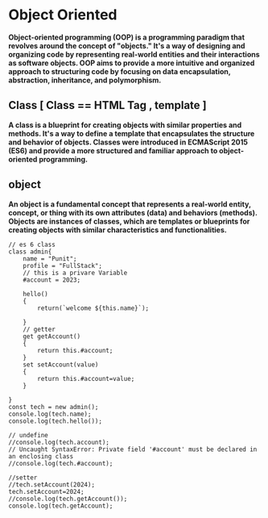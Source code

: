 # Object Oriented 

**Object-oriented programming (OOP) is a programming paradigm that revolves around the concept of "objects." It's a way of designing and organizing code by representing real-world entities and their interactions as software objects. OOP aims to provide a more intuitive and organized approach to structuring code by focusing on data encapsulation, abstraction, inheritance, and polymorphism.**

## Class [ Class == HTML Tag , template ]

**A class is a blueprint for creating objects with similar properties and methods. It's a way to define a template that encapsulates the structure and behavior of objects. Classes were introduced in ECMAScript 2015 (ES6) and provide a more structured and familiar approach to object-oriented programming.**

## object 

**An object is a fundamental concept that represents a real-world entity, concept, or thing with its own attributes (data) and behaviors (methods). Objects are instances of classes, which are templates or blueprints for creating objects with similar characteristics and functionalities.**

```
// es 6 class
class admin{
    name = "Punit";
    profile = "FullStack";
    // this is a privare Variable
    #account = 2023;

    hello()
    {
        return(`welcome ${this.name}`);

    }
    // getter 
    get getAccount()
    {
        return this.#account;
    }
    set setAccount(value)
    {
        return this.#account=value;
    }

}
const tech = new admin();
console.log(tech.name);
console.log(tech.hello());

// undefine
//console.log(tech.account);
// Uncaught SyntaxError: Private field '#account' must be declared in an enclosing class
//console.log(tech.#account);

//setter
//tech.setAccount(2024);
tech.setAccount=2024;
//console.log(tech.getAccount());
console.log(tech.getAccount);
```




